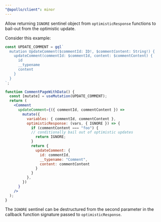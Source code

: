 ```yaml
---
"@apollo/client": minor
---
```


Allow returning `IGNORE` sentinel object from `optimisticResponse` functions to bail-out from the optimistic update.

Consider this example:

```jsx
const UPDATE_COMMENT = gql`
  mutation UpdateComment($commentId: ID!, $commentContent: String!) {
    updateComment(commentId: $commentId, content: $commentContent) {
      id
      __typename
      content
    }
  }
`;

function CommentPageWithData() {
  const [mutate] = useMutation(UPDATE_COMMENT);
  return (
    <Comment
      updateComment={({ commentId, commentContent }) =>
        mutate({
          variables: { commentId, commentContent },
          optimisticResponse: (vars, { IGNORE }) => {
            if (commentContent === "foo") {
            // conditionally bail out of optimistic updates
              return IGNORE;
            }
            return {
              updateComment: {
                id: commentId,
                __typename: "Comment",
                content: commentContent
              }
            }
          },
        })
      }
    />
  );
}
```

The `IGNORE` sentinel can be destructured from the second parameter in the callback function signature passed to `optimisticResponse`.
